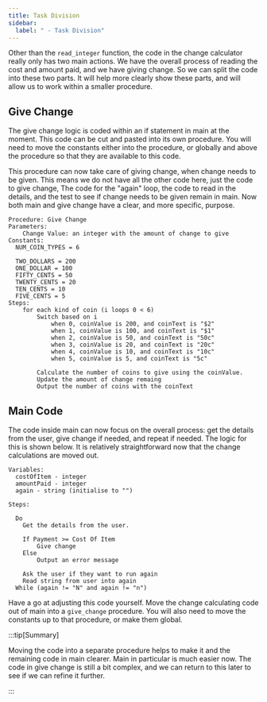 ```yaml
---
title: Task Division
sidebar:
  label: " - Task Division"
---
```


Other than the `read_integer` function, the code in the change calculator really only has two main actions. We have the overall process of reading the cost and amount paid, and we have giving change. So we can split the code into these two parts. It will help more clearly show these parts, and will allow us to work within a smaller procedure.

## Give Change

The give change logic is coded within an if statement in main at the moment. This code can be cut and pasted into its own procedure. You will need to move the constants either into the procedure, or globally and above the procedure so that they are available to this code.

This procedure can now take care of giving change, when change needs to be given. This means we do not have all the other code here, just the code to give change, The code for the "again" loop, the code to read in the details, and the test to see if change needs to be given remain in main. Now both main and give change have a clear, and more specific, purpose.

```
Procedure: Give Change
Parameters:
    Change Value: an integer with the amount of change to give
Constants:
  NUM_COIN_TYPES = 6

  TWO_DOLLARS = 200
  ONE_DOLLAR = 100
  FIFTY_CENTS = 50
  TWENTY_CENTS = 20
  TEN_CENTS = 10
  FIVE_CENTS = 5
Steps:
    for each kind of coin (i loops 0 < 6)
        Switch based on i
            when 0, coinValue is 200, and coinText is "$2"
            when 1, coinValue is 100, and coinText is "$1"
            when 2, coinValue is 50, and coinText is "50c"
            when 3, coinValue is 20, and coinText is "20c"
            when 4, coinValue is 10, and coinText is "10c"
            when 5, coinValue is 5, and coinText is "5c"

        Calculate the number of coins to give using the coinValue.
        Update the amount of change remaing
        Output the number of coins with the coinText
```

## Main Code

The code inside main can now focus on the overall process: get the details from the user, give change if needed, and repeat if needed. The logic for this is shown below. It is relatively straightforward now that the change calculations are moved out.

```plaintext
Variables:
  costOfItem - integer
  amountPaid - integer
  again - string (initialise to "")

Steps:

  Do
    Get the details from the user.
    
    If Payment >= Cost Of Item
        Give change
    Else
        Output an error message
    
    Ask the user if they want to run again
    Read string from user into again
  While (again != "N" and again != "n")
```

Have a go at adjusting this code yourself. Move the change calculating code out of main into a `give_change` procedure. You will also need to move the constants up to that procedure, or make them global.

:::tip[Summary]

Moving the code into a separate procedure helps to make it and the remaining code in main clearer. Main in particular is much easier now. The code in give change is still a bit complex, and we can return to this later to see if we can refine it further.

:::

